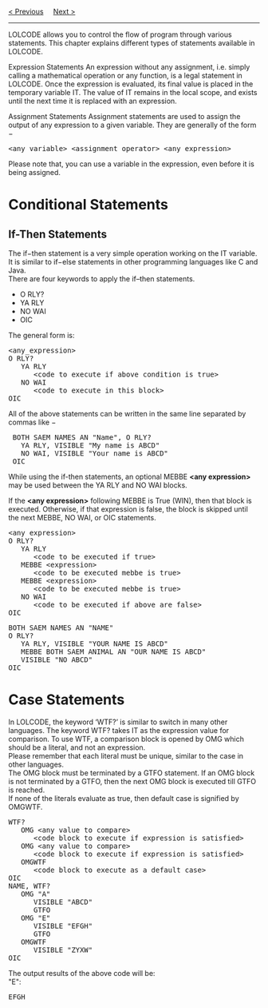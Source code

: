 <a href="InputAndOutput.md">&lt; Previous</a>
&nbsp;&nbsp;&nbsp;
<a href="Loops.md">Next &gt;</a>
<hr>
LOLCODE allows you to control the flow of program through various statements. This chapter explains different types of statements available in LOLCODE.

Expression Statements
An expression without any assignment, i.e. simply calling a mathematical operation or any function, is a legal statement in LOLCODE. Once the expression is evaluated, its final value is placed in the temporary variable IT. The value of IT remains in the local scope, and exists until the next time it is replaced with an expression.

Assignment Statements
Assignment statements are used to assign the output of any expression to a given variable. They are generally of the form −
<pre>&lt;any_variable&gt; &lt;assignment operator&gt; &lt;any expression&gt;</pre>
Please note that, you can use a variable in the expression, even before it is being assigned.
<h1>Conditional Statements</h1>
<h2>If-Then Statements</h2>
The if−then statement is a very simple operation working on the IT variable. It is similar to if−else statements in other programming languages like C and Java.
<br>
There are four keywords to apply the if–then statements.
<ul>
  <li>O RLY?</li>
  <li>YA RLY</li>
  <li>NO WAI</li>
  <li>OIC</li>
</ul>
The general form is:
<pre>
&lt;any_expression&gt;
O RLY?
   YA RLY
      &lt;code to execute if above condition is true&gt;
   NO WAI
      &lt;code to execute in this block&gt;
OIC
</pre>
All of the above statements can be written in the same line separated by commas like −
<pre>
 BOTH SAEM NAMES AN "Name", O RLY?
   YA RLY, VISIBLE "My name is ABCD"
   NO WAI, VISIBLE "Your name is ABCD"
 OIC
</pre>
While using the if-then statements, an optional MEBBE <b>&lt;any expression&gt;</b> may be used between the YA RLY and NO WAI blocks.

If the <b>&lt;any expression&gt;</b> following MEBBE is True (WIN), then that block is executed. Otherwise, if that expression is false, the block is skipped until the next MEBBE, NO WAI, or OIC statements.
<pre>
&lt;any expression&gt;
O RLY?
   YA RLY
      &lt;code to be executed if true&gt;
   MEBBE &lt;expression&gt;
      &lt;code to be executed mebbe is true&gt;
   MEBBE &lt;expression&gt;
      &lt;code to be executed mebbe is true&gt;
   NO WAI
      &lt;code to be executed if above are false&gt;
OIC
</pre>
<pre>
BOTH SAEM NAMES AN "NAME"
O RLY?
   YA RLY, VISIBLE "YOUR NAME IS ABCD"
   MEBBE BOTH SAEM ANIMAL AN "OUR NAME IS ABCD"
   VISIBLE "NO ABCD"
OIC
</pre>
<h1>Case Statements</h1>
In LOLCODE, the keyword ‘WTF?’ is similar to switch in many other languages. The keyword WTF? takes IT as the expression value for comparison. To use WTF, a comparison block is opened by OMG which should be a literal, and not an expression.
<br>
Please remember that each literal must be unique, similar to the case in other languages.
<br>
The OMG block must be terminated by a GTFO statement. If an OMG block is not terminated by a GTFO, then the next OMG block is executed till GTFO is reached.
<br>
If none of the literals evaluate as true, then default case is signified by OMGWTF.
<pre>
WTF?
   OMG &lt;any value to compare&gt;
      &lt;code block to execute if expression is satisfied&gt;
   OMG &lt;any value to compare&gt;
      &lt;code block to execute if expression is satisfied&gt;
   OMGWTF
      &lt;code block to execute as a default case&gt;
OIC
NAME, WTF?
   OMG "A"
      VISIBLE "ABCD"
      GTFO
   OMG "E"
      VISIBLE "EFGH"
      GTFO
   OMGWTF
      VISIBLE "ZYXW"
OIC
</pre>
The output results of the above code will be:
<br>
"E":
<pre>EFGH</pre>
